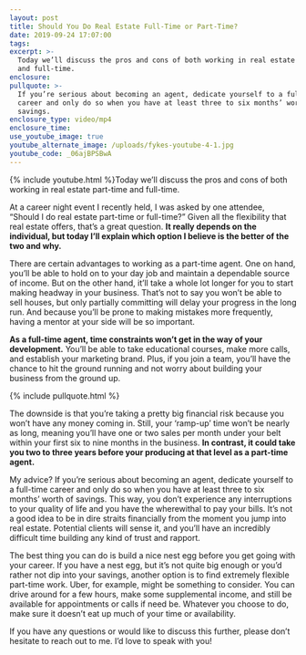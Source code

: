 ```yaml
---
layout: post
title: Should You Do Real Estate Full-Time or Part-Time?
date: 2019-09-24 17:07:00
tags:
excerpt: >-
  Today we’ll discuss the pros and cons of both working in real estate part-time
  and full-time.
enclosure:
pullquote: >-
  If you’re serious about becoming an agent, dedicate yourself to a full-time
  career and only do so when you have at least three to six months’ worth of
  savings.
enclosure_type: video/mp4
enclosure_time:
use_youtube_image: true
youtube_alternate_image: /uploads/fykes-youtube-4-1.jpg
youtube_code: _06ajBPSBwA
---
```


{% include youtube.html %}Today we’ll discuss the pros and cons of both working in real estate part-time and full-time.

At a career night event I recently held, I was asked by one attendee, “Should I do real estate part-time or full-time?” Given all the flexibility that real estate offers, that’s a great question. **It really depends on the individual, but today I’ll explain which option I believe is the better of the two and why.**

There are certain advantages to working as a part-time agent. One on hand, you’ll be able to hold on to your day job and maintain a dependable source of income. But on the other hand, it’ll take a whole lot longer for you to start making headway in your business. That’s not to say you won’t be able to sell houses, but only partially committing will delay your progress in the long run. And because you’ll be prone to making mistakes more frequently, having a mentor at your side will be so important.

**As a full-time agent, time constraints won’t get in the way of your development.** You’ll be able to take educational courses, make more calls, and establish your marketing brand. Plus, if you join a team, you’ll have the chance to hit the ground running and not worry about building your business from the ground up.

{% include pullquote.html %}

The downside is that you’re taking a pretty big financial risk because you won’t have any money coming in. Still, your ‘ramp-up’ time won’t be nearly as long, meaning you’ll have one or two sales per month under your belt within your first six to nine months in the business. **In contrast, it could take you two to three years before your producing at that level as a part-time agent.**

My advice? If you’re serious about becoming an agent, dedicate yourself to a full-time career and only do so when you have at least three to six months’ worth of savings. This way, you don’t experience any interruptions to your quality of life and you have the wherewithal to pay your bills. It’s not a good idea to be in dire straits financially from the moment you jump into real estate. Potential clients will sense it, and you’ll have an incredibly difficult time building any kind of trust and rapport.

The best thing you can do is build a nice nest egg before you get going with your career. If you have a nest egg, but it’s not quite big enough or you’d rather not dip into your savings, another option is to find extremely flexible part-time work. Uber, for example, might be something to consider. You can drive around for a few hours, make some supplemental income, and still be available for appointments or calls if need be. Whatever you choose to do, make sure it doesn’t eat up much of your time or availability.

If you have any questions or would like to discuss this further, please don’t hesitate to reach out to me. I’d love to speak with you\!